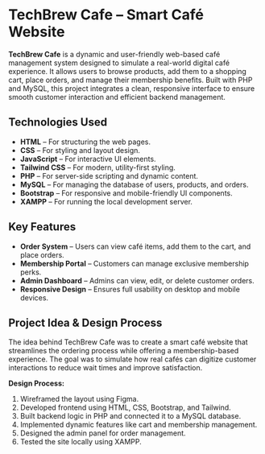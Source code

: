 
#  TechBrew Cafe – Smart Café Website

**TechBrew Cafe** is a dynamic and user-friendly web-based café management system designed to simulate a real-world digital café experience. It allows users to browse products, add them to a shopping cart, place orders, and manage their membership benefits. Built with PHP and MySQL, this project integrates a clean, responsive interface to ensure smooth customer interaction and efficient backend management.

##  Technologies Used

- **HTML** – For structuring the web pages.
- **CSS** – For styling and layout design.
- **JavaScript** – For interactive UI elements.
- **Tailwind CSS** – For modern, utility-first styling.
- **PHP** – For server-side scripting and dynamic content.
- **MySQL** – For managing the database of users, products, and orders.
- **Bootstrap** – For responsive and mobile-friendly UI components.
- **XAMPP** – For running the local development server.

##  Key Features

-  **Order System** – Users can view café items, add them to the cart, and place orders.
-  **Membership Portal** – Customers can manage exclusive membership perks.
-  **Admin Dashboard** – Admins can view, edit, or delete customer orders.
-  **Responsive Design** – Ensures full usability on desktop and mobile devices.

##  Project Idea & Design Process

The idea behind TechBrew Cafe was to create a smart café website that streamlines the ordering process while offering a membership-based experience. The goal was to simulate how real cafés can digitize customer interactions to reduce wait times and improve satisfaction.

**Design Process:**
1. Wireframed the layout using Figma.
2. Developed frontend using HTML, CSS, Bootstrap, and Tailwind.
3. Built backend logic in PHP and connected it to a MySQL database.
4. Implemented dynamic features like cart and membership management.
5. Designed the admin panel for order management.
6. Tested the site locally using XAMPP.

 





